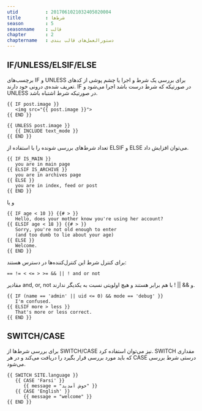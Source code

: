 ```yaml
---
utid          : 2017061021032405020004
title         : شرط‌ها
season        : 5
seasonname    : قالب
chapter       : 2
chaptername   : دستورالعمل‌های قالب بندی
---
```



<h2>IF/UNLESS/ELSIF/ELSE</h2>

<p>برچسب‌های IF و UNLESS برای بررسی یک شرط و اجرا یا چشم پوشی از کدهای تعریف شده‌ی درونی خود دارند. IF در صورتیکه که شرط درست باشد اجرا می‌شود و UNLESS در صورتیکه شرط اشتباه باشد.</p>

<pre><code>{{ IF post.image }}
   &lt;img src="{{ post.image }}"&gt;
{{ END }}

{{ UNLESS post.image }}
   {{ INCLUDE text_mode }}
{{ END }}
</code></pre>

<p>تعداد شرط‌های بررسی شونده را با استفاده از ELSIF و ELSE می‌توان افزایش داد.</p>

<pre><code>{{ IF IS_MAIN }}
   you are in main page
{{ ELSIF IS_ARCHIVE }}
   you are in archives page
{{ ELSE }}
   you are in index, feed or post
{{ END }}
</code></pre>

<p>و یا </p>

<pre><code>{{ IF age &lt; 10 }} {{# &gt; }}
   Hello, does your mother know you're using her account?
{{ ELSIF age &lt; 18 }} {{# &gt; }}
   Sorry, you're not old enough to enter 
   (and too dumb to lie about your age)
{{ ELSE }}
   Welcome.
{{ END }} 
</code></pre>

<p>برای کنترل شرط این کنترل‌کننده‌ها در دسترس هستند:</p>

<pre><code>== != &lt; &lt;= &gt; &gt;= &amp;&amp; || ! and or not
</code></pre>

<p>مقادیر and, or, not و &amp;&amp; || ! با هم برابر هستند و هیچ اولویتی نسبت به یکدیگر ندارند.</p>

<pre><code>{{ IF (name == 'admin' || uid &lt;= 0) &amp;&amp; mode == 'debug' }}
   I'm confused.
{{ ELSIF more &gt; less }}
   That's more or less correct.
{{ END }}
</code></pre>

<h2>SWITCH/CASE</h2>

<p>برای بررسی شرط‌ها از SWITCH/CASE نیز می‌توان استفاده کرد. SWITCH مقداری که باید مورد بررسی قرار بگیرد را دریافت می‌کند و در هر CASE درستی شرط بررسی می‌شود.</p>

<pre><code>{{ SWITCH SITE.language }}
   {{ CASE 'Farsi' }}
      {{ message = "خوش آمدید" }}
   {{ CASE 'English' }}
      {{ message = "welcome" }}
{{ END }}
</code></pre>


